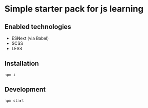 # Simple starter pack for js learning

## Enabled technologies

- ESNext (via Babel)
- SCSS
- LESS

## Installation

    npm i

## Development

    npm start
